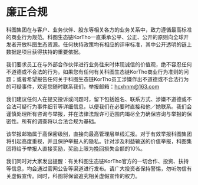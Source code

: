 # 廉正合规

科图集团在与客户、业务伙伴、股东等相关各方的业务关系中，致力遵循最高标准的商业行为规范。科图生态链KorTho一直秉承公平、公正、公开的原则向全球开发者开放科图生态资源。任何扶持政策均有相应的评审标准，其中公开透明的链上数据是项目获得扶持的重要依据。

我们要求员工在与外部合作伙伴进行业务往来时体现诚信的价值观，绝不容忍任何不道德或不合法的行为。如果您有任何有关科图生态链KorTho商业行为准则的问题；或者希望报告任何关于科图生态链KorTho员工涉嫌作出不道德或不合法行为的可疑事件，欢迎您随时联系我们，举报邮箱：hcxhnm@163.com

我们建议任何人在提交投诉或问题时，留下包括姓名、联系方式、涉嫌不道德或不合法可疑行为事件细节等详细信息，以便我们在必要时直接和他／她联系。我们会谨慎处理所有咨询与举报，并在法律法规许可范围内竭尽全力确保咨询与举报的保密性。所有的调查将以合法合规为基础。

该举报邮箱属于高保密级别，直接向最高管理层单线汇报。对于有效举报科图集团将引起高度重视，并且保护举报人的隐私。针对涉及利益输送的价值举报，科图集团将给予举报人直接奖励，奖励上限为挽回损失金额的10%。

我们同时对大家发出提醒：有关科图生态链KorTho官方的一切合作、投资、扶持等信息，均会通过官网公告等渠道进行发布。请广大投资者保持警惕，勿听勿信有关虚假宣传。同时，科图将保留追究相关虚假宣传的权力。
